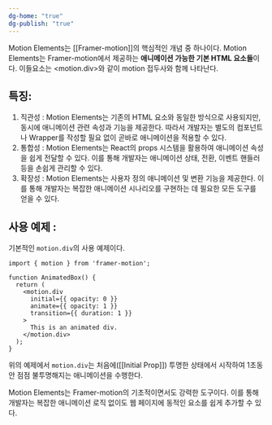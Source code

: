 ```yaml
---
dg-home: "true"
dg-publish: "true"
---
```


Motion Elements는 [[Framer-motion]]의 핵심적인 개념 중 하나이다.
Motion Elements는 Framer-motion에서 제공하는 **애니메이션 가능한 기본 HTML 요소들**이다. 이들요소는 <motion.div>와 같이 motion 접두사와 함께 나타난다.

## 특징:
1. 직관성 : Motion Elements는 기존의 HTML 요소와 동일한 방식으로 사용되지만, 동시에 애니메이션 관련 속성과 기능을 제공한다. 따라서 개발자는 별도의 컴포넌트나 Wrapper를 작성할 필요 없이 곧바로 애니메이션을 적용할 수 있다.
2. 통합성 : Motion Elements는 React의 props 시스템을 활용하여 애니메이션 속성을 쉽게 전달할 수 있다. 이를 통해 개발자는 애니메이션 상태, 전환, 이벤트 핸들러 등을 손쉽게 관리할 수 있다.
3. 확장성 : Motion Elements는 사용자 정의 애니메이션 및 변환 기능을 제공한다. 이를 통해 개발자는 복잡한 애니메이션 시나리오를 구현하는 데 필요한 모든 도구를 얻을 수 있다.

## 사용 예제 :
기본적인 `motion.div`의 사용 예제이다.
```
import { motion } from 'framer-motion';

function AnimatedBox() {
  return (
    <motion.div 
      initial={{ opacity: 0 }}
      animate={{ opacity: 1 }}
      transition={{ duration: 1 }}
    >
      This is an animated div.
    </motion.div>
  );
}

```
위의 예제에서 `motion.div`는 처음에([[Initial Prop]]) 투명한 상태에서 시작하여 1초동안 점점 불투명해지는 애니메이션을 수행한다.

Motion Elements는 Framer-motion의 기초적이면서도 강력한 도구이다. 이를 통해 개발자는 복잡한 애니메이션 로직 없이도 웹 페이지에 동적인 요소를 쉽게 추가할 수 있다.
